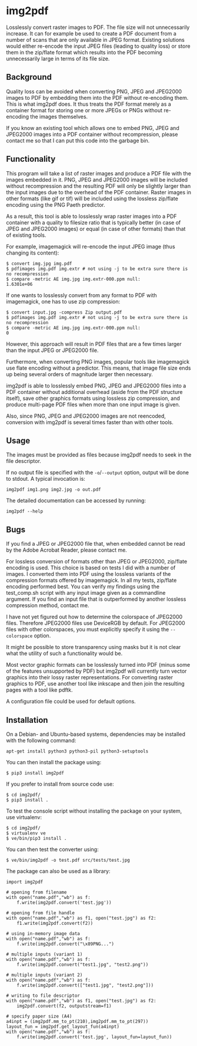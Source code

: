 img2pdf
=======

Losslessly convert raster images to PDF. The file size will not unnecessarily
increase. It can for example be used to create a PDF document from a number of
scans that are only available in JPEG format. Existing solutions would either
re-encode the input JPEG files (leading to quality loss) or store them in the
zip/flate format which results into the PDF becoming unnecessarily large in
terms of its file size.

Background
----------

Quality loss can be avoided when converting PNG, JPEG and JPEG2000 images to
PDF by embedding them into the PDF without re-encoding them. This is what
img2pdf does. It thus treats the PDF format merely as a container format for
storing one or more JPEGs or PNGs without re-encoding the images themselves.

If you know an existing tool which allows one to embed PNG, JPEG and JPEG2000
images into a PDF container without recompression, please contact me so that I
can put this code into the garbage bin.

Functionality
-------------

This program will take a list of raster images and produce a PDF file with the
images embedded in it. PNG, JPEG and JPEG2000 images will be included without
recompression and the resulting PDF will only be slightly larger than the input
images due to the overhead of the PDF container.  Raster images in other
formats (like gif or tif) will be included using the lossless zip/flate
encoding using the PNG Paeth predictor.

As a result, this tool is able to losslessly wrap raster images into a PDF
container with a quality to filesize ratio that is typically better (in case of
JPEG and JPEG2000 images) or equal (in case of other formats) than that of
existing tools.

For example, imagemagick will re-encode the input JPEG image (thus changing
its content):

	$ convert img.jpg img.pdf
	$ pdfimages img.pdf img.extr # not using -j to be extra sure there is no recompression
	$ compare -metric AE img.jpg img.extr-000.ppm null:
	1.6301e+06

If one wants to losslessly convert from any format to PDF with
imagemagick, one has to use zip compression:

	$ convert input.jpg -compress Zip output.pdf
	$ pdfimages img.pdf img.extr # not using -j to be extra sure there is no recompression
	$ compare -metric AE img.jpg img.extr-000.ppm null:
	0

However, this approach will result in PDF files that are a few times larger
than the input JPEG or JPEG2000 file.

Furthermore, when converting PNG images, popular tools like imagemagick use
flate encoding without a predictor. This means, that image file size ends up
being several orders of magnitude larger then necessary.

img2pdf is able to losslessly embed PNG, JPEG and JPEG2000 files into a PDF
container without additional overhead (aside from the PDF structure itself),
save other graphics formats using lossless zip compression, and produce
multi-page PDF files when more than one input image is given.

Also, since PNG, JPEG and JPEG2000 images are not reencoded, conversion with
img2pdf is several times faster than with other tools.

Usage
-----

The images must be provided as files because img2pdf needs to seek in the file
descriptor.

If no output file is specified with the `-o`/`--output` option, output will be
done to stdout. A typical invocation is:

	img2pdf img1.png img2.jpg -o out.pdf

The detailed documentation can be accessed by running:

	img2pdf --help


Bugs
----

If you find a JPEG or JPEG2000 file that, when embedded cannot be read
by the Adobe Acrobat Reader, please contact me.

For lossless conversion of formats other than JPEG or JPEG2000, zip/flate
encoding is used.  This choice is based on tests I did with a number of images.
I converted them into PDF using the lossless variants of the compression
formats offered by imagemagick.  In all my tests, zip/flate encoding performed
best.  You can verify my findings using the test_comp.sh script with any input
image given as a commandline argument.  If you find an input file that is
outperformed by another lossless compression method, contact me.

I have not yet figured out how to determine the colorspace of JPEG2000 files.
Therefore JPEG2000 files use DeviceRGB by default. For JPEG2000 files with
other colorspaces, you must explicitly specify it using the `--colorspace`
option.

It might be possible to store transparency using masks but it is not clear
what the utility of such a functionality would be.

Most vector graphic formats can be losslessly turned into PDF (minus some of
the features unsupported by PDF) but img2pdf will currently turn vector
graphics into their lossy raster representations. For converting raster
graphics to PDF, use another tool like inkscape and then join the resulting
pages with a tool like pdftk.

A configuration file could be used for default options.

Installation
------------

On a Debian- and Ubuntu-based systems, dependencies may be installed
with the following command:

	apt-get install python3 python3-pil python3-setuptools

You can then install the package using:

	$ pip3 install img2pdf

If you prefer to install from source code use:

	$ cd img2pdf/
	$ pip3 install .

To test the console script without installing the package on your system,
use virtualenv:

	$ cd img2pdf/
	$ virtualenv ve
	$ ve/bin/pip3 install .

You can then test the converter using:

	$ ve/bin/img2pdf -o test.pdf src/tests/test.jpg

The package can also be used as a library:

	import img2pdf

	# opening from filename
	with open("name.pdf","wb") as f:
		f.write(img2pdf.convert('test.jpg'))

	# opening from file handle
	with open("name.pdf","wb") as f1, open("test.jpg") as f2:
		f1.write(img2pdf.convert(f2))

	# using in-memory image data
	with open("name.pdf","wb") as f:
		f.write(img2pdf.convert("\x89PNG...")

	# multiple inputs (variant 1)
	with open("name.pdf","wb") as f:
		f.write(img2pdf.convert("test1.jpg", "test2.png"))

	# multiple inputs (variant 2)
	with open("name.pdf","wb") as f:
		f.write(img2pdf.convert(["test1.jpg", "test2.png"]))

	# writing to file descriptor
	with open("name.pdf","wb") as f1, open("test.jpg") as f2:
		img2pdf.convert(f2, outputstream=f1)

	# specify paper size (A4)
	a4inpt = (img2pdf.mm_to_pt(210),img2pdf.mm_to_pt(297))
	layout_fun = img2pdf.get_layout_fun(a4inpt)
	with open("name.pdf","wb") as f:
		f.write(img2pdf.convert('test.jpg', layout_fun=layout_fun))
